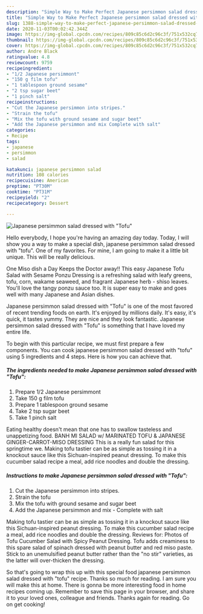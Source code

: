 ```yaml
---
description: "Simple Way to Make Perfect Japanese persimmon salad dressed with &amp;#34;Tofu&amp;#34;"
title: "Simple Way to Make Perfect Japanese persimmon salad dressed with &amp;#34;Tofu&amp;#34;"
slug: 1388-simple-way-to-make-perfect-japanese-persimmon-salad-dressed-with-and-34-tofu-and-34
date: 2020-11-03T00:02:42.344Z
image: https://img-global.cpcdn.com/recipes/809c85c6d2c96c3f/751x532cq70/japanese-persimmon-salad-dressed-with-tofu-recipe-main-photo.jpg
thumbnail: https://img-global.cpcdn.com/recipes/809c85c6d2c96c3f/751x532cq70/japanese-persimmon-salad-dressed-with-tofu-recipe-main-photo.jpg
cover: https://img-global.cpcdn.com/recipes/809c85c6d2c96c3f/751x532cq70/japanese-persimmon-salad-dressed-with-tofu-recipe-main-photo.jpg
author: Andre Black
ratingvalue: 4.8
reviewcount: 9759
recipeingredient:
- "1/2 Japanese persimmont"
- "150 g film tofu"
- "1 tablespoon ground sesame"
- "2 tsp sugar beet"
- "1 pinch salt"
recipeinstructions:
- "Cut the Japanese persimmon into stripes."
- "Strain the tofu"
- "Mix the tofu with ground sesame and sugar beet"
- "Add the Japanese persimmon and mix Complete with salt"
categories:
- Recipe
tags:
- japanese
- persimmon
- salad

katakunci: japanese persimmon salad 
nutrition: 108 calories
recipecuisine: American
preptime: "PT30M"
cooktime: "PT31M"
recipeyield: "2"
recipecategory: Dessert

---
```



![Japanese persimmon salad dressed with &#34;Tofu&#34;](https://img-global.cpcdn.com/recipes/809c85c6d2c96c3f/751x532cq70/japanese-persimmon-salad-dressed-with-tofu-recipe-main-photo.jpg)

Hello everybody, I hope you're having an amazing day today. Today, I will show you a way to make a special dish, japanese persimmon salad dressed with &#34;tofu&#34;. One of my favorites. For mine, I am going to make it a little bit unique. This will be really delicious.

One Miso dish a Day Keeps the Doctor away!! This easy Japanese Tofu Salad with Sesame Ponzu Dressing is a refreshing salad with leafy greens, tofu, corn, wakame seaweed, and fragrant Japanese herb - shiso leaves. You&#39;ll love the tangy ponzu sauce too. It is super easy to make and goes well with many Japanese and Asian dishes.

Japanese persimmon salad dressed with &#34;Tofu&#34; is one of the most favored of recent trending foods on earth. It's enjoyed by millions daily. It's easy, it's quick, it tastes yummy. They are nice and they look fantastic. Japanese persimmon salad dressed with &#34;Tofu&#34; is something that I have loved my entire life.


To begin with this particular recipe, we must first prepare a few components. You can cook japanese persimmon salad dressed with &#34;tofu&#34; using 5 ingredients and 4 steps. Here is how you can achieve that.

<!--inarticleads1-->

##### The ingredients needed to make Japanese persimmon salad dressed with &#34;Tofu&#34;:

1. Prepare 1/2 Japanese persimmont
1. Take 150 g film tofu
1. Prepare 1 tablespoon ground sesame
1. Take 2 tsp sugar beet
1. Take 1 pinch salt


Eating healthy doesn&#39;t mean that one has to swallow tasteless and unappetizing food. BANH MI SALAD w/ MARINATED TOFU &amp; JAPANESE GINGER-CARROT-MISO DRESSING This is a really fun salad for this springtime we. Making tofu tastier can be as simple as tossing it in a knockout sauce like this Sichuan-inspired peanut dressing. To make this cucumber salad recipe a meal, add rice noodles and double the dressing. 

<!--inarticleads2-->

##### Instructions to make Japanese persimmon salad dressed with &#34;Tofu&#34;:

1. Cut the Japanese persimmon into stripes.
1. Strain the tofu
1. Mix the tofu with ground sesame and sugar beet
1. Add the Japanese persimmon and mix - Complete with salt


Making tofu tastier can be as simple as tossing it in a knockout sauce like this Sichuan-inspired peanut dressing. To make this cucumber salad recipe a meal, add rice noodles and double the dressing. Reviews for: Photos of Tofu Cucumber Salad with Spicy Peanut Dressing. Tofu adds creaminess to this spare salad of spinach dressed with peanut butter and red miso paste. Stick to an unemulsified peanut butter rather than the &#34;no stir&#34; varieties, as the latter will over-thicken the dressing. 

So that's going to wrap this up with this special food japanese persimmon salad dressed with &#34;tofu&#34; recipe. Thanks so much for reading. I am sure you will make this at home. There is gonna be more interesting food in home recipes coming up. Remember to save this page in your browser, and share it to your loved ones, colleague and friends. Thanks again for reading. Go on get cooking!
